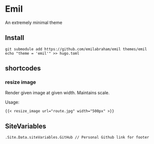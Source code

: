 # Emil

An extremely minimal theme

## Install

```
git submodule add https://github.com/emilabraham/emil themes/emil
echo "theme = 'emil'" >> hugo.toml
```

## shortcodes

### resize image

Render given image at given width. Maintains scale.

Usage:

```
{{< resize_image url="route.jpg" width="500px" >}}
```

## SiteVariables

```
.Site.Data.siteVariables.GitHub // Personal Github link for footer
```
